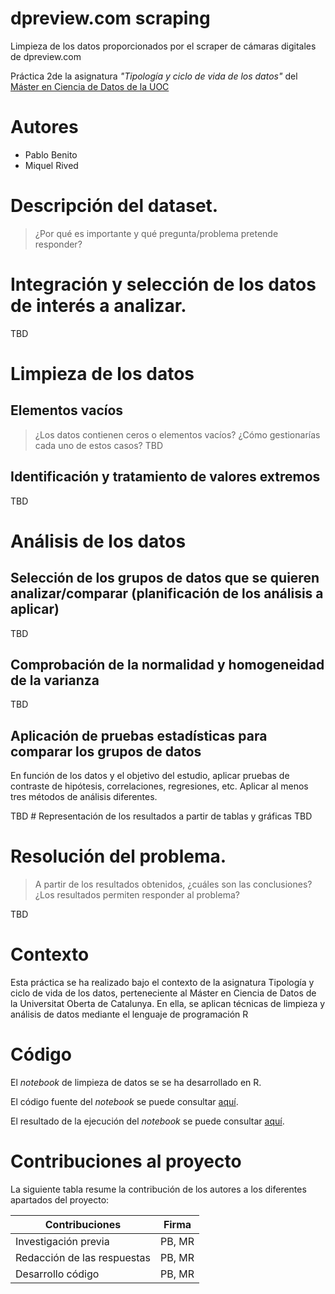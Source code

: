 # dpreview.com scraping
Limpieza de los datos proporcionados por el scraper de cámaras digitales de dpreview.com

Práctica 2de la asignatura *"Tipología y ciclo de vida de los datos"* del [Máster en Ciencia de Datos de la UOC](https://estudios.uoc.edu/es/masters-universitarios/data-science/presentacion)

# Autores

* Pablo Benito
* Miquel Rived 

# Descripción del dataset. 

> ¿Por qué es importante y qué pregunta/problema pretende responder?

# Integración y selección de los datos de interés a analizar.
TBD
# Limpieza de los datos
## Elementos vacíos
> ¿Los datos contienen ceros o elementos vacíos? ¿Cómo gestionarías cada uno de estos casos?
TBD
## Identificación y tratamiento de valores extremos
TBD
# Análisis de los datos
## Selección de los grupos de datos que se quieren analizar/comparar (planificación de los análisis a aplicar)
TBD
## Comprobación de la normalidad y homogeneidad de la varianza
TBD 

## Aplicación de pruebas estadísticas para comparar los grupos de datos
En función de los datos y el objetivo del estudio, aplicar pruebas de contraste de hipótesis, correlaciones, regresiones, etc. Aplicar al menos tres métodos de análisis diferentes.

TBD
# Representación de los resultados a partir de tablas y gráficas
TBD

# Resolución del problema.
> A partir de los resultados obtenidos, ¿cuáles son las conclusiones? ¿Los resultados permiten responder al problema?

TBD

# Contexto
Esta práctica se ha realizado bajo el contexto de la asignatura Tipología y ciclo de vida de los datos, perteneciente al Máster en Ciencia de Datos de la Universitat Oberta de Catalunya. En ella, se aplican técnicas de limpieza y análisis de datos mediante el lenguaje de programación R


# Código

El *notebook* de limpieza de datos se  se ha desarrollado en R. 


El código fuente del *notebook* se puede consultar [aquí](PRA2.Rmd).

El resultado de la ejecución del *notebook* se puede consultar [aquí](https://htmlpreview.github.io/?https://github.com/pbenito1/dpreview_clean/blob/main/PRA2.html).

# Contribuciones al proyecto

La siguiente tabla resume la contribución de los autores a los diferentes apartados del proyecto:

| Contribuciones              | Firma  |
| --------------------------- | ------ |
| Investigación previa        | PB, MR |
| Redacción de las respuestas | PB, MR |
| Desarrollo código           | PB, MR |

